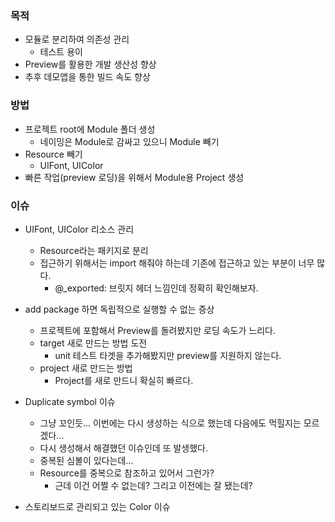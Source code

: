 
### 목적
* 모듈로 분리하여 의존성 관리
	* 테스트 용이
* Preview를 활용한 개발 생산성 향상
* 추후 데모앱을 통한 빌드 속도 향상

### 방법
* 프로젝트 root에 Module 폴더 생성
	* 네이밍은 Module로 감싸고 있으니 Module 빼기
* Resource 빼기
	* UIFont, UIColor
* 빠른 작업(preview 로딩)을 위해서 Module용 Project 생성


### 이슈
* UIFont, UIColor 리소스 관리
	* Resource라는 패키지로 분리
	* 접근하기 위해서는 import 해줘야 하는데 기존에 접근하고 있는 부분이 너무 많다.
		* @_exported: 브릿지 헤더 느낌인데 정확히 확인해보자.

* add package 하면 독립적으로 실행할 수 없는 증상
	* 프로젝트에 포함해서 Preview를 돌려봤지만 로딩 속도가 느리다.
	- target 새로 만드는 방법 도전
		- unit 테스트 타겟을 추가해봤지만 preview를 지원하지 않는다.
	- project 새로 만드는 방법
		- Project를 새로 만드니 확실히 빠르다.

* Duplicate symbol 이슈
	* 그냥 꼬인듯... 이번에는 다시 생성하는 식으로 했는데 다음에도 먹힐지는 모르겠다...
	* 다시 생성해서 해결했던 이슈인데 또 발생했다.
	* 중복된 심볼이 있다는데...
	* Resource를 중복으로 참조하고 있어서 그런가? 
		* 근데 이건 어쩔 수 없는데? 그리고 이전에는 잘 됐는데?

* 스토리보드로 관리되고 있는 Color 이슈


